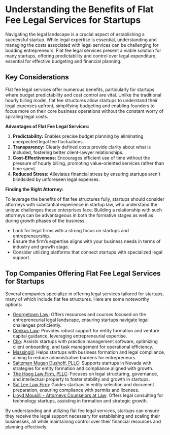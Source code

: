 # Understanding the Benefits of Flat Fee Legal Services for Startups

Navigating the legal landscape is a crucial aspect of establishing a successful startup. While legal expertise is essential, understanding and managing the costs associated with legal services can be challenging for budding entrepreneurs. Flat fee legal services present a viable solution for many startups, offering predictability and control over legal expenditure, essential for effective budgeting and financial planning.

## Key Considerations

Flat fee legal services offer numerous benefits, particularly for startups where budget predictability and cost control are vital. Unlike the traditional hourly billing model, flat fee structures allow startups to understand their legal expenses upfront, simplifying budgeting and enabling founders to focus more on their core business operations without the constant worry of spiraling legal costs.

**Advantages of Flat Fee Legal Services:**

1. **Predictability:** Enables precise budget planning by eliminating unexpected legal fee fluctuations.
2. **Transparency:** Clearly defined costs provide clarity about what is included, fostering better client-lawyer relationships.
3. **Cost-Effectiveness:** Encourages efficient use of time without the pressure of hourly billing, promoting value-oriented services rather than time spent.
4. **Reduced Stress:** Alleviates financial stress by ensuring startups aren't blindsided by unforeseen legal expenses.

**Finding the Right Attorney:**

To leverage the benefits of flat fee structures fully, startups should consider attorneys with substantial experience in startup law, who understand the unique challenges these enterprises face. Building a relationship with such attorneys can be advantageous in both the formative stages as well as during growth phases of the business.

- Look for legal firms with a strong focus on startups and entrepreneurship.
- Ensure the firm’s expertise aligns with your business needs in terms of industry and growth stage.
- Consider utilizing platforms that connect startups with specialized legal support.

## Top Companies Offering Flat Fee Legal Services for Startups

Several companies specialize in offering legal services tailored for startups, many of which include flat fee structures. Here are some noteworthy options:

- [Georgetown Law](/dir/georgetown_law): Offers resources and courses focused on the entrepreneurial legal landscape, ensuring startups navigate legal challenges proficiently.
- [Cenkus Law](/dir/cenkus_law): Provides robust support for entity formation and venture capital guidance, leveraging entrepreneurial expertise.
- [Clio](/dir/clio): Assists startups with practice management software, optimizing client onboarding, and task management for operational efficiency.
- [Massingill](/dir/massingill): Helps startups with business formation and legal compliance, aiming to reduce administrative burdens for entrepreneurs.
- [Saltzman Mugan Dushoff, PLLC](/dir/saltzman_mugan_dushoff_pllc): Supports startups in Nevada with strategies for entity formation and compliance aligned with growth.
- [The Hoeg Law Firm, PLLC](/dir/the_hoeg_law_firm_pllc): Focuses on legal structuring, governance, and intellectual property to foster stability and growth in startups.
- [Sul Lee Law Firm](/dir/sul_lee_law_firm): Guides startups in entity selection and document preparation, ensuring compliance with permits and licenses.
- [Lloyd Mousilli - Attorneys Counselors at Law](/dir/lloyd_mousilli_-_attorneys_counselors_at_law): Offers legal consulting for technology startups, assisting in formation and strategic growth.

By understanding and utilizing flat fee legal services, startups can ensure they receive the legal support necessary for establishing and scaling their businesses, all while maintaining control over their financial resources and planning effectively.
